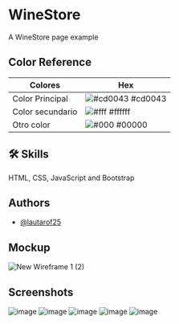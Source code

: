 
# WineStore

A WineStore page example

## Color Reference

| Colores             | Hex                                                                |
| ----------------- | ------------------------------------------------------------------ |
| Color Principal | ![#cd0043](https://via.placeholder.com/10/cd0043?text=+) #cd0043 |
| Color secundario | ![#fff](https://via.placeholder.com/10/fff?text=+) #ffffff |
| Otro color | ![#000](https://via.placeholder.com/10/000?text=+) #00000 |

## 🛠 Skills

HTML, CSS, JavaScript and Bootstrap
## Authors

- [@lautarof25](https://www.github.com/lautarof25)



## Mockup

![New Wireframe 1 (2)](https://github.com/Lautarof25/Vinoteca/assets/81919816/7676f507-a91a-4586-ae2f-b6bd63fda4fc)


## Screenshots

![image](https://github.com/Lautarof25/Vinoteca/assets/81919816/b88cf474-4fa0-4983-af05-6fdd087407e9)
![image](https://github.com/Lautarof25/Vinoteca/assets/81919816/dd660287-2244-4f85-bd69-b0890de7d582)
![image](https://github.com/Lautarof25/Vinoteca/assets/81919816/20ca5f51-e714-4d09-ad73-835e18790af9)
![image](https://github.com/Lautarof25/Vinoteca/assets/81919816/f037265d-b5e9-4e3f-a3f0-b01fa0908367)
![image](https://github.com/Lautarof25/Vinoteca/assets/81919816/e21c6e24-f1c9-42d0-9aa1-3e0105932c82)
